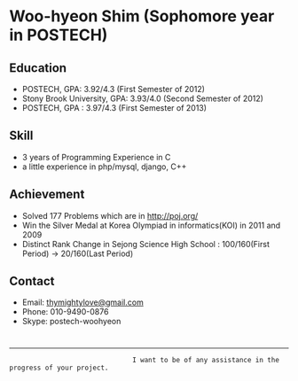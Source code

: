 Woo-hyeon Shim (Sophomore year in POSTECH)
====

Education
---------
- POSTECH, GPA: 3.92/4.3 (First Semester of 2012)
- Stony Brook University, GPA: 3.93/4.0 (Second Semester of 2012)
- POSTECH, GPA : 3.97/4.3 (First Semester of 2013)

Skill
-----
- 3 years of Programming Experience in C
- a little experience in php/mysql, django, C++

Achievement
----
- Solved 177 Problems which are in http://poj.org/
- Win the Silver Medal at Korea Olympiad in informatics(KOI) in 2011 and 2009
- Distinct Rank Change in Sejong Science High School : 100/160(First Period) -> 20/160(Last Period)

Contact
-----
- Email: thymightylove@gmail.com
- Phone: 010-9490-0876
- Skype: postech-woohyeon

#
--------
                                   I want to be of any assistance in the progress of your project.
 

